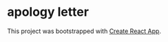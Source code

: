 # apology letter
This project was bootstrapped with [Create React App](https://github.com/facebook/create-react-app).

